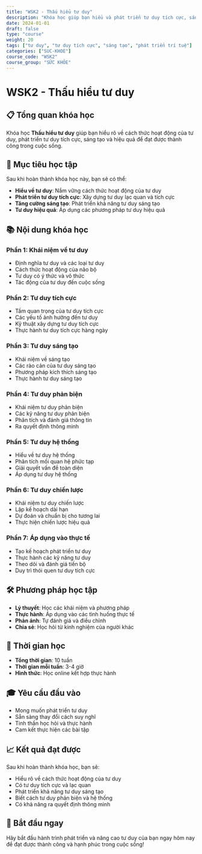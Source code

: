 ```yaml
---
title: "WSK2 - Thấu hiểu tư duy"
description: "Khóa học giúp bạn hiểu và phát triển tư duy tích cực, sáng tạo và hiệu quả"
date: 2024-01-01
draft: false
type: "course"
weight: 20
tags: ["tư duy", "tư duy tích cực", "sáng tạo", "phát triển trí tuệ"]
categories: ["SUC-KHOE"]
course_code: "WSK2"
course_group: "SỨC KHỎE"
---
```


# WSK2 - Thấu hiểu tư duy

## 📋 Tổng quan khóa học

Khóa học **Thấu hiểu tư duy** giúp bạn hiểu rõ về cách thức hoạt động của tư duy, phát triển tư duy tích cực, sáng tạo và hiệu quả để đạt được thành công trong cuộc sống.

## 🎯 Mục tiêu học tập

Sau khi hoàn thành khóa học này, bạn sẽ có thể:

- **Hiểu về tư duy**: Nắm vững cách thức hoạt động của tư duy
- **Phát triển tư duy tích cực**: Xây dựng tư duy lạc quan và tích cực
- **Tăng cường sáng tạo**: Phát triển khả năng tư duy sáng tạo
- **Tư duy hiệu quả**: Áp dụng các phương pháp tư duy hiệu quả

## 📚 Nội dung khóa học

### Phần 1: Khái niệm về tư duy
- Định nghĩa tư duy và các loại tư duy
- Cách thức hoạt động của não bộ
- Tư duy có ý thức và vô thức
- Tác động của tư duy đến cuộc sống

### Phần 2: Tư duy tích cực
- Tầm quan trọng của tư duy tích cực
- Các yếu tố ảnh hưởng đến tư duy
- Kỹ thuật xây dựng tư duy tích cực
- Thực hành tư duy tích cực hàng ngày

### Phần 3: Tư duy sáng tạo
- Khái niệm về sáng tạo
- Các rào cản của tư duy sáng tạo
- Phương pháp kích thích sáng tạo
- Thực hành tư duy sáng tạo

### Phần 4: Tư duy phản biện
- Khái niệm tư duy phản biện
- Các kỹ năng tư duy phản biện
- Phân tích và đánh giá thông tin
- Ra quyết định thông minh

### Phần 5: Tư duy hệ thống
- Hiểu về tư duy hệ thống
- Phân tích mối quan hệ phức tạp
- Giải quyết vấn đề toàn diện
- Áp dụng tư duy hệ thống

### Phần 6: Tư duy chiến lược
- Khái niệm tư duy chiến lược
- Lập kế hoạch dài hạn
- Dự đoán và chuẩn bị cho tương lai
- Thực hiện chiến lược hiệu quả

### Phần 7: Áp dụng vào thực tế
- Tạo kế hoạch phát triển tư duy
- Thực hành các kỹ năng tư duy
- Theo dõi và đánh giá tiến bộ
- Duy trì thói quen tư duy tích cực

## 🛠️ Phương pháp học tập

- **Lý thuyết**: Học các khái niệm và phương pháp
- **Thực hành**: Áp dụng vào các tình huống thực tế
- **Phản ánh**: Tự đánh giá và điều chỉnh
- **Chia sẻ**: Học hỏi từ kinh nghiệm của người khác

## 📅 Thời gian học

- **Tổng thời gian**: 10 tuần
- **Thời gian mỗi tuần**: 3-4 giờ
- **Hình thức**: Học online kết hợp thực hành

## 🎓 Yêu cầu đầu vào

- Mong muốn phát triển tư duy
- Sẵn sàng thay đổi cách suy nghĩ
- Tinh thần học hỏi và thực hành
- Cam kết thực hiện các bài tập

## 📈 Kết quả đạt được

Sau khi hoàn thành khóa học, bạn sẽ:

- Hiểu rõ về cách thức hoạt động của tư duy
- Có tư duy tích cực và lạc quan
- Phát triển khả năng tư duy sáng tạo
- Biết cách tư duy phản biện và hệ thống
- Có khả năng ra quyết định thông minh

## 🚀 Bắt đầu ngay

Hãy bắt đầu hành trình phát triển và nâng cao tư duy của bạn ngay hôm nay để đạt được thành công và hạnh phúc trong cuộc sống!
